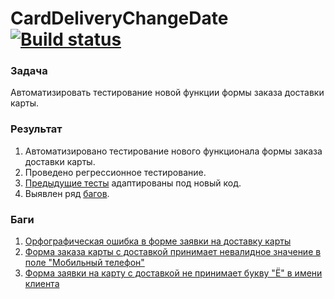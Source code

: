 # CardDeliveryChangeDate [![Build status](https://ci.appveyor.com/api/projects/status/5xdj6qmhhg20jmu5?svg=true)](https://ci.appveyor.com/project/ks1109b/carddeliverychangedate)

### Задача

Автоматизировать тестирование новой функции формы заказа доставки карты.

### Результат

1. Автоматизировано тестирование нового функционала формы заказа доставки карты.
2. Проведено регрессионное тестирование.
3. [Предыдущие тесты](https://github.com/ks1109b/CardDelivery/blob/main/src/test/java/ru/netology/web/CallbackTest.java) адаптированы под новый код.
4. Выявлен ряд [багов](https://github.com/ks1109b/CardDeliveryChangeDate/blob/main/README.md#баги).

### Баги

1. [Орфографическая ошибка в форме заявки на доставку карты](https://github.com/ks1109b/CardDeliveryChangeDate/issues/1)
2. [Форма заказа карты с доставкой принимает невалидное значение в поле "Мобильный телефон"](https://github.com/ks1109b/CardDeliveryChangeDate/issues/2)
3. [Форма заявки на карту с доставкой не принимает букву "Ё" в имени клиента](https://github.com/ks1109b/CardDeliveryChangeDate/issues/3)
